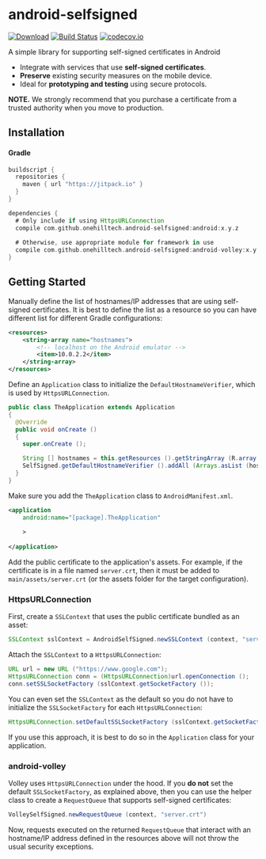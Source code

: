 android-selfsigned
==================

[![Download](https://jitpack.io/v/onehilltech/android-selfsigned.svg)](https://jitpack.io/#onehilltech/android-selfsigned)
[![Build Status](https://travis-ci.org/onehilltech/android-selfsigned.svg)](https://travis-ci.org/onehilltech/android-selfsigned)
[![codecov.io](http://codecov.io/github/onehilltech/android-selfsigned/coverage.svg?branch=master)](http://codecov.io/github/onehilltech/android-selfsigned?branch=master)

A simple library for supporting self-signed certificates in Android

* Integrate with services that use **self-signed certificates**.
* **Preserve** existing security measures on the mobile device.
* Ideal for **prototyping and testing** using secure protocols.

**NOTE.** We strongly recommend that you purchase a certificate from a trusted authority 
when you move to production.

## Installation

#### Gradle

```groovy
buildscript {
  repositories {
    maven { url "https://jitpack.io" }
  }
}

dependencies {
  # Only include if using HttpsURLConnection
  compile com.github.onehilltech.android-selfsigned:android:x.y.z
  
  # Otherwise, use appropriate module for framework in use
  compile com.github.onehilltech.android-selfsigned:android-volley:x.y.
}
```

## Getting Started

Manually define the list of hostnames/IP addresses that are using self-signed 
certificates. It is best to define the list as a resource so you can have
different list for different Gradle configurations:

```xml
<resources>
    <string-array name="hostnames">
        <!-- localhost on the Android emulator -->
        <item>10.0.2.2</item>
    </string-array>
</resources>
```

Define an `Application` class to initialize the `DefaultHostnameVerifier`, 
which is used by `HttpsURLConnection`.

```java
public class TheApplication extends Application 
{
  @Override
  public void onCreate ()
  {
    super.onCreate ();

    String [] hostnames = this.getResources ().getStringArray (R.array.hostnames);
    SelfSigned.getDefaultHostnameVerifier ().addAll (Arrays.asList (hostnames));
  }
}
```

Make sure you add the `TheApplication` class to `AndroidManifest.xml`.

```xml
<application
    android:name="[package].TheApplication"
    
    >
    
</application>
```

Add the public certificate to the application's assets. For example, if
the certificate is in a file named `server.crt`, then it must be added
to `main/assets/server.crt` (or the assets folder for the target configuration).

### HttpsURLConnection

First, create a `SSLContext` that uses the public certificate bundled as an
asset:

```java
SSLContext sslContext = AndroidSelfSigned.newSSLContext (context, "server.crt");
```

Attach the `SSLContext` to a `HttpsURLConnection`:

```java
URL url = new URL ("https://www.google.com");
HttpsURLConnection conn = (HttpsURLConnection)url.openConnection ();
conn.setSSLSocketFactory (sslContext.getSocketFactory ());
```

You can even set the `SSLContext` as the default so you do not have to initialize
the `SSLSocketFactory` for each `HttpsURLConnection`:

```java
HttpsURLConnection.setDefaultSSLSocketFactory (sslContext.getSocketFactory ());
```

If you use this approach, it is best to do so in the `Application` class for
your application.

### android-volley

Volley uses `HttpsURLConnection` under the hood. If you **do not** set the 
default `SSLSocketFactory`, as explained above, then you can use the helper 
class to create a `RequestQueue` that supports self-signed certificates:

```java
VolleySelfSigned.newRequestQueue (context, "server.crt")
```

Now, requests executed on the returned `RequestQueue` that interact with an 
hostname/IP address defined in the resources above will not throw the usual 
security exceptions.
